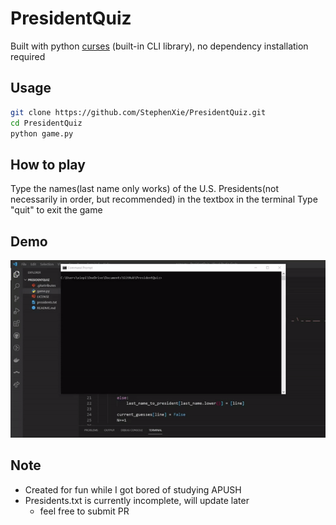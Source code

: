 # PresidentQuiz
Built with python [curses](https://docs.python.org/3/library/curses.html) (built-in CLI library), no dependency installation required

## Usage
```bash
git clone https://github.com/StephenXie/PresidentQuiz.git
cd PresidentQuiz
python game.py
```

## How to play
Type the names(last name only works) of the U.S. Presidents(not necessarily in order, but recommended) in the textbox in the terminal
Type "quit" to exit the game

## Demo
![](/demo.gif)

## Note
- Created for fun while I got bored of studying APUSH
- Presidents.txt is currently incomplete, will update later
  - feel free to submit PR 
